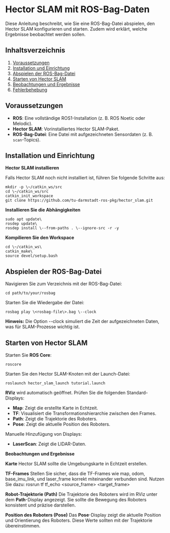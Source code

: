# **Hector SLAM mit ROS-Bag-Daten**

Diese Anleitung beschreibt, wie Sie eine ROS-Bag-Datei abspielen, den
Hector SLAM konfigurieren und starten. Zudem wird erklärt, welche
Ergebnisse beobachtet werden sollen.

## **Inhaltsverzeichnis**

1. [Voraussetzungen](#voraussetzungen)
2. [Installation und Einrichtung](#installation-und-einrichtung)
3. [Abspielen der ROS-Bag-Datei](#abspielen-der-ros-bag-datei)
4. [Starten von Hector SLAM](#starten-von-hector-slam)
5. [Beobachtungen und Ergebnisse](#beobachtungen-und-ergebnisse)
6. [Fehlerbehebung](#fehlerbehebung)

## **Voraussetzungen**

- **ROS**: Eine vollständige ROS1-Installation (z. B. ROS Noetic oder Melodic).
- **Hector SLAM**: Vorinstalliertes Hector SLAM-Paket.
- **ROS-Bag-Datei**: Eine Datei mit aufgezeichneten Sensordaten (z. B. `scan`-Topics).

## **Installation und Einrichtung**

**Hector SLAM installieren**

Falls Hector SLAM noch nicht installiert ist, führen Sie folgende
Schritte aus:
```
mkdir -p \~/catkin_ws/src
cd \~/catkin_ws/src
catkin_init_workspace
git clone https://github.com/tu-darmstadt-ros-pkg/hector_slam.git
```

**Installieren Sie die Abhängigkeiten**
```
sudo apt update\
rosdep update\
rosdep install \--from-paths . \--ignore-src -r -y
```

**Kompilieren Sie den Workspace**
```
cd \~/catkin_ws\
catkin_make\
source devel/setup.bash
```

## **Abspielen der ROS-Bag-Datei**

Navigieren Sie zum Verzeichnis mit der ROS-Bag-Datei:
```
cd path/to/your/rosbag
```
Starten Sie die Wiedergabe der Datei:
```
rosbag play \<rosbag-file\>.bag \--clock
```
**Hinweis:** Die Option \--clock simuliert die Zeit der
aufgezeichneten Daten, was für SLAM-Prozesse wichtig ist.

## **Starten von Hector SLAM**

Starten Sie **ROS Core**:
```
roscore
```
Starten Sie den Hector SLAM-Knoten mit der Launch-Datei:
```
roslaunch hector_slam_launch tutorial.launch
```

**RViz** wird automatisch geöffnet. Prüfen Sie die folgenden Standard-Displays:

* **Map**: Zeigt die erstellte Karte in Echtzeit.
* **TF**: Visualisiert die Transformationshierarchie zwischen den Frames.
* **Path**: Zeigt die Trajektorie des Roboters.
* **Pose**: Zeigt die aktuelle Position des Roboters.

Manuelle Hinzufügung von Displays:
* **LaserScan**: Zeigt die LIDAR-Daten.

**Beobachtungen und Ergebnisse**

**Karte**
Hector SLAM sollte die Umgebungskarte in Echtzeit erstellen.

**TF-Frames**
Stellen Sie sicher, dass die TF-Frames wie map, odom, base_imu_link, und
laser_frame korrekt miteinander verbunden sind. Nutzen Sie dazu:
rosrun tf tf_echo \<source_frame\> \<target_frame\>

**Robot-Trajektorie (Path)**
Die Trajektorie des Roboters wird im RViz unter dem **Path**-Display
angezeigt. Sie sollte die Bewegung des Roboters konsistent und präzise
darstellen.

**Position des Roboters (Pose)**
Das **Pose**-Display zeigt die aktuelle Position und Orientierung
des Roboters. Diese Werte sollten mit der Trajektorie übereinstimmen.

